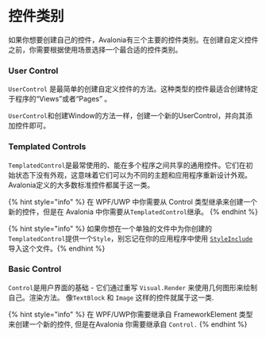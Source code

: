 # 控件类别

如果你想要创建自己的控件，Avalonia有三个主要的控件类别。在创建自定义控件之前，你需要根据使用场景选择一个最合适的控件类别。

### User Control

`UserControl` 是最简单的创建自定义控件的方法。这种类型的控件最适合创建特定于程序的“Views”或者“Pages” 。

 `UserControl`和创建Window的方法一样，创建一个新的UserControl，并向其添加控件即可。

### Templated Controls

`TemplatedControl`是最常使用的、能在多个程序之间共享的通用控件。它们在初始状态下没有外观，这意味着它们可以为不同的主题和应用程序重新设计外观。Avalonia定义的大多数标准控件都属于这一类。

{% hint style="info" %}  在 WPF/UWP 中你需要从 Control 类型继承来创建一个新的控件，但是在 Avalonia 中你需要从`TemplatedControl`继承。 {% endhint %}

{% hint style="info" %} 如果你想在一个单独的文件中为你创建的`TemplatedControl`提供一个`Style`，别忘记在你的应用程序中使用 [`StyleInclude`](https://docs.avaloniaui.net/docs/styling/styles) 导入这个文件。{% endhint %}

### Basic Control

`Control`是用户界面的基础 - 它们通过重写  `Visual.Render`  来使用几何图形来绘制自己。渲染方法。 像`TextBlock` 和 `Image` 这样的控件就属于这一类.

{% hint style="info" %} 在 WPF/UWP你需要继承自 FrameworkElement 类型来创建一个新的控件, 但是在Avalonia 你需要继承自 `Control.` {% endhint %}
